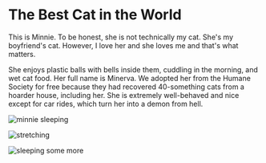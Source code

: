 # The Best Cat in the World

This is Minnie. To be honest, she is not technically my cat. She's my boyfriend's cat. However, I love her and she loves me and that's what matters.

She enjoys plastic balls with bells inside them, cuddling in the morning, and wet cat food. Her full name is Minerva. We adopted her from the Humane Society for free because they had recovered 40-something cats from a hoarder house, including her. She is extremely well-behaved and nice except for car rides, which turn her into a demon from hell.

![minnie sleeping](https://i.imgur.com/vcxfVL0.jpg)

![stretching](https://i.imgur.com/pkhTidI.jpg)

![sleeping some more](https://i.imgur.com/jwXRy67.jpg)


